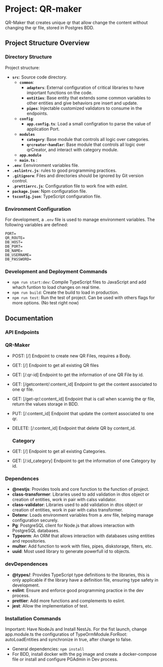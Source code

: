 # Project: QR-maker

QR-Maker that creates unique qr that allow change the content without changing the qr file, stored in Postgres BDD.

## Project Structure Overview

### Directory Structure

Project structure:

- **`src`**: Source code directory.
  - **`common`**:
    - **`adapters`**: External configuration of critical libraries to have important functions on the code.
    - **`entities`**: Base entity that extends some common variables to other entities and give behaviors pre insert and update.
    - **`pipes`**: Injectable customized validators to consume in the endpoints.
  - **`config`**:
    - **`app.config.ts`**: Load a small configration to parse the value of application Port.
  - **`modules`**
    - **`category`**: Base module that controls all logic over categories.
    - **`qrcreator-handler`**: Base module that controls all logic over qrCreator, and interact with category module.
  - **`app.module`**
  - **`main.ts`** :
- **`.env`**: Eenvironment variables file.
- **`.eslintrc.js`**: rules to good programming practices.
- **`.gitignore`**: Files and directories should be ignored by Git version control.
- **`.prettierrc.js`**: Configuration file to work fine with eslint.
- **`package.json`**: Npm configuration file.
- **`tsconfig.json`**: TypeScript configuration file.

### Environment Configuration

For development, a `.env` file is used to manage environment variables. The following variables are defined:

```plaintext
PORT=
QR_ROUTE=
DB_HOST=
DB_PORT=
DB_NAME=
DB_USERNAME=
DB_PASSWORD=
```

### Development and Deployment Commands

- `npm run start:dev`: Compile TypeScript files to JavaScript and add whach funtion to load changes on real time.
- `npm run build`: Create the build to load in production.
- `npm run test`: Run the test of project. Can be used with others flags for more options. (No test right now)

## Documentation

### API Endpoints
  ### QR-Maker

- POST: [/] Endpoint to create new QR Files, requires a Body.
- GET: [/] Endpoint to get all existing QR files
- GET: [/:qr-id] Endpoint to get the information of one QR File by id.
- GET: [/getcontent/:content_id] Endpoint to get the content associated to one qr file.
- GET: [/get-qr/:content_id] Endpoint that is call when scannig the qr file, return the values storage in BDD.
- PUT: [/:content_id] Endpoint that update the content associated to one qr.
- DELETE: [/:content_id] Endpoint that delete QR by content_id.

  ### Category

- GET: [/] Endpoint to get all existing Categories.
- GET: [/:id_category] Endpoint to get the information of one Category by id.
  

### Dependences

- **@nestjs**: Provides tools and core function to the function of project.
- **class-transformer**: Libraries used to add validation in dtos object or creation of entities, work in pair with calss validator.
- **class-validator**: Libraries used to add validation in dtos object or creation of entities, work in pair with calss transformer.
- **Dotenv**: Loads environment variables from a .env file, helping manage configuration securely.
- **Pg**: PostgreSQL client for Node.js that allows interaction with PostgreSQL databases.
- **Typeorm**: An ORM that allows interaction with databases using entities and repositories.
- **multer**: Add function to work with files, pipes, diskstorage, filters, etc.
- **uuid**: Most used library to generate powerfull id to objects.

### devDependences

- **@types/**: Provides TypeScript type definitions to the libraries, this is only applicable if the library have a definition file, ensuring type safety in development.
- **eslint**: Ensure and enforce good programming practice in the dev process.
- **prettier**: Add more functions and complements to eslint.
- **jest**: Allow the implementation of test.

### Installation Commands
  Important: Have NodeJs and Install NestJs.
  For the fist launch, change app.module.ts the configuratios of TypeOrmModule.ForRoot: autoLoadEntities and synchronize in true, after change to false.
- General dependencies: `npm install`
- For BDD, install docker with the pg image and create a docker-compose file or install and configure PGAdmin in Dev process.